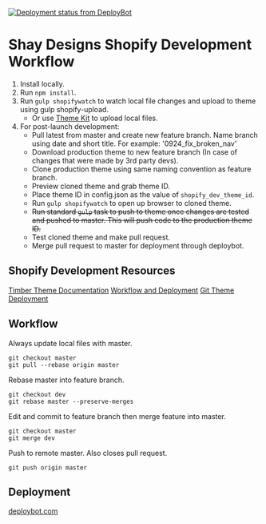 [![Deployment status from DeployBot](https://coreybruyere.deploybot.com/badge/23779029899665/116168.svg)](http://deploybot.com)
# Shay Designs Shopify Development Workflow
1. Install locally.
2. Run `npm install`.
3. Run `gulp shopifywatch` to watch local file changes and upload to theme using gulp shopify-upload.
    - Or use [Theme Kit](https://www.shopify.com/partners/blog/95401862-3-simple-steps-for-setting-up-a-local-shopify-theme-development-environment) to upload local files.
4. For post-launch development:
    - Pull latest from master and create new feature branch. Name branch using date and short title. For example: '0924_fix_broken_nav'
    - Download production theme to new feature branch (In case of changes that were made by 3rd party devs).
    - Clone production theme using same naming convention as feature branch.
    - Preview cloned theme and grab theme ID.
    - Place theme ID in config.json as the value of `shopify_dev_theme_id`.
    - Run `gulp shopifywatch` to open up browser to cloned theme.
    - ~~Run standard `gulp` task to push to theme once changes are tested and pushed to master. This will push code to the production theme ID.~~
    - Test cloned theme and make pull request.
    - Merge pull request to master for deployment through deploybot.

## Shopify Development Resources
[Timber Theme Documentation](https://shopify.github.io/Timber/)
[Workflow and Deployment](https://robots.thoughtbot.com/shopify-theme-development)
[Git Theme Deployment](https://www.shopify.com/partners/blog/19752835-using-git-to-simplify-shopify-theme-deployment)

## Workflow
Always update local files with master.
```
git checkout master
git pull --rebase origin master
```
Rebase master into feature branch.
```
git checkout dev 
git rebase master --preserve-merges
```
Edit and commit to feature branch then merge feature into master.
```
git checkout master
git merge dev
```
Push to remote master. Also closes pull request.
```
git push origin master
```

## Deployment
[deploybot.com](https://deploybot.com/)
